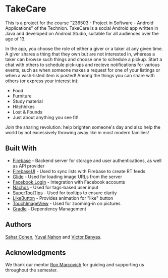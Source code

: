 # TakeCare

This is a project for the course "236503 - Project in Software - Android Applications" of the Technion.
TakeCare is a social Android app written in Java and developed on Android Studio, suitable for all audiences over the age of 13.

In the app, you choose the role of either a giver or a taker at any given time.
A giver shares a thing that they own but are not interested in, whereas a taker can browse such things and choose one to schedule a pickup. Start a chat with others to schedule pick-ups and recieve notifications for various events, such as when someone makes a request for one of your listings or when a wish-listed item is posted!
Among the things you can share with others (or express your interest in):
* Food
* Furniture
* Study material
* Hitchhikes
* Lost & Founds
* Just about anything you see fit!

Join the sharing revolution: help brighten someone's day and also help the world by not excessively throwing away like in most modern families!


## Built With

* [Firebase](https://firebase.google.com) - Backend server for storage and user authentications, as well as API provider
* [FirebaseUI](https://github.com/firebase/FirebaseUI-Android) - Used to sync lists with Firebase to create RT feeds
* [Glide](https://bumptech.github.io/glide/) - Used for loading image URLs from the server
* [Facebook Login](https://developers.facebook.com/docs/facebook-login/android) - Integration with Facebook accounts
* [Nachos](https://github.com/hootsuite/nachos) - Used for tags-based user input
* [SuperToolTips](https://github.com/nhaarman/supertooltips) - Used for tooltips to ensure clarity
* [LikeButton](https://github.com/jd-alexander/LikeButton) - Provides animation for "like" button
* [TouchImageView](https://github.com/MikeOrtiz/TouchImageView) - Used for zooming-in on pictures
* [Gradle](https://gradle.org/) - Dependency Management

## Authors

[Sahar Cohen](https://github.com/Saharco), [Yuval Nahon](https://github.com/YuvalNahon2) and [Victor Banyas](https://github.com/victorbanyas).

## Acknowledgments 

We thank our mentor [Ron Marcovich](https://github.com/ron4548) for guiding and supporting us throughout the semester.

